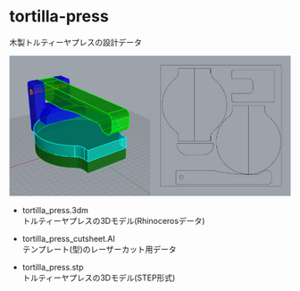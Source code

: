 # tortilla-press
木製トルティーヤプレスの設計データ

![](rhino_press.jpg)

* tortilla_press.3dm  
トルティーヤプレスの3Dモデル(Rhinocerosデータ)

* tortilla_press_cutsheet.AI  
テンプレート(型)のレーザーカット用データ

* tortilla_press.stp  
トルティーヤプレスの3Dモデル(STEP形式)
